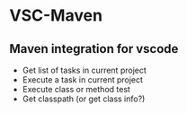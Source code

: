 # VSC-Maven

## Maven integration for vscode

- Get list of tasks in current project
- Execute a task in current project
- Execute class or method test
- Get classpath (or get class info?)
